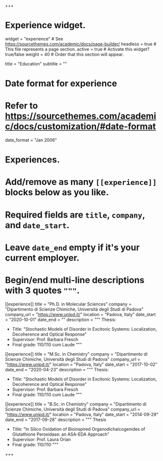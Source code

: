 +++
# Experience widget.
widget = "experience"  # See https://sourcethemes.com/academic/docs/page-builder/
headless = true  # This file represents a page section.
active = true  # Activate this widget? true/false
weight = 40  # Order that this section will appear.

title = "Education"
subtitle = ""

# Date format for experience
#   Refer to https://sourcethemes.com/academic/docs/customization/#date-format
date_format = "Jan 2006"

# Experiences.
#   Add/remove as many `[[experience]]` blocks below as you like.
#   Required fields are `title`, `company`, and `date_start`.
#   Leave `date_end` empty if it's your current employer.
#   Begin/end multi-line descriptions with 3 quotes `"""`.
[[experience]]
  title = "Ph.D. in Molecular Sciences"
  company = "Dipartimento di Scienze Chimiche, Università degli Studi di Padova"
  company_url = "https://www.unipd.it/"
  location = "Padova, Italy"
  date_start = "2020-10-01"
  date_end = ""
  description = """
  Thesis:
  * Title: "Stochastic Models of Disorder in Excitonic Systems: Localization, Decoherence and Optical Response"
  * Supervisor: Prof. Barbara Fresch
  * Final grade: 110/110 cum Laude
  """

[[experience]]
  title = "M.Sc. in Chemistry"
  company = "Dipartimento di Scienze Chimiche, Università degli Studi di Padova"
  company_url = "https://www.unipd.it/"
  location = "Padova, Italy"
  date_start = "2017-10-02"
  date_end = "2020-04-23"
  description = """
  Thesis:
  * Title: "Stochastic Models of Disorder in Excitonic Systems: Localization, Decoherence and Optical Response"
  * Supervisor: Prof. Barbara Fresch
  * Final grade: 110/110 cum Laude
  """

[[experience]]
  title = "B.Sc. in Chemistry"
  company = "Dipartimento di Scienze Chimiche, Università degli Studi di Padova"
  company_url = "https://www.unipd.it/"
  location = "Padova, Italy"
  date_start = "2014-09-29"
  date_end = "2017-09-28"
  description = """
  Thesis
  * Title: "In Silico Oxidation of Bioinspired Organodichalcogenides of Glutathione Peroxidase: an ASA-EDA Approach"
  * Supervisor: Prof. Laura Orian
  * Final grade: 110/110
  """

+++

